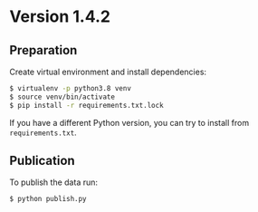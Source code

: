 # Version 1.4.2

## Preparation

Create virtual environment and install dependencies:

```bash
$ virtualenv -p python3.8 venv
$ source venv/bin/activate
$ pip install -r requirements.txt.lock
```

If you have a different Python version,
you can try to install from `requirements.txt`.

## Publication

To publish the data run:

```bash
$ python publish.py
```
